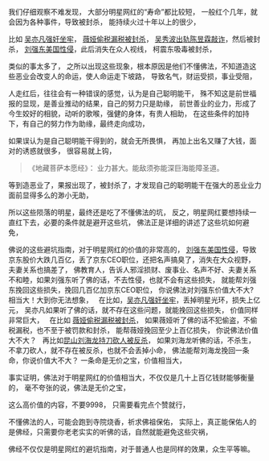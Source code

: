 我们仔细观察不难发现，
大部分明星网红的“寿命”都比较短，
一般红个几年，就会因为各种事件，导致被封杀，
能持续火过十年以上的很少，

比如 [吴亦凡强奸坐牢](https://www.kancloud.cn/luojiangtao/foshuoxinwen/2640702)，
 [薇娅偷税漏税被封杀](https://www.kancloud.cn/luojiangtao/foshuoxinwen/2629201)，
[吴秀波出轨陈昱霖敲诈](https://www.kancloud.cn/luojiangtao/foshuoxinwen/2646219)，然后被封杀，
 [刘强东美国性侵](https://www.kancloud.cn/luojiangtao/foshuoxinwen/2629199)，此后消失在众人视线，
柯震东吸毒被封杀，

类似的事太多了，
之所以出现这些现象，根本原因是他们不懂佛法，不知道造这些恶业会改变人的命运，使人命运走下坡路，
导致名气，财运受损，事业受阻，

人走红后，往往会有一种错误的感觉，认为是自己聪明能干，
殊不知这是前世福报的显现，是善业推动的结果，自己的努力只是助缘，
前世善业的业力，形成了今生姣好的相貌，动听的歌喉，强健的身体，有贵人相助，
在这些条件的加持下，有自己的努力作为助缘，最终走向成功，

如果误认为是自己聪明能干得到的，就会无所畏惧，
再加上出名又赚了大钱，面对的诱惑就很多，
很容易就上钩，

> 《地藏菩萨本愿经》：
> 业力甚大。能敌须弥能深巨海能障圣道。

等到造恶业了，果报出现了，被封杀了，才发现自己的聪明能干在强大的恶业业力面前显得多么的渺小无助，

所以这些陨落的明星，最终还是吃了不懂佛法的坑，
反之，明星网红要想持续一直红下去，必要的条件就是避开这些坑，
佛法正是详细的讲述了这些坑如何避免，

佛说的这些避坑指南，对于明星网红的价值的非常高的，
 [刘强东美国性侵](https://www.kancloud.cn/luojiangtao/foshuoxinwen/2629199)，导致京东股价大跌几百亿，丢了京东CEO职位，还把名声搞臭了，消失在大众视野，夫妻关系也搞差了，
佛教育人，告诉人邪淫损财、废事业、名声不好、夫妻关系不和睦，如果刘强东听了佛的话，不去性侵，也就不会有这些损失，
就能帮刘强东挽回这些损失，挽回几百亿加京东CEO职位，
你说佛法对刘强东价值大不大?
相当大！大到你无法想象，
&nbsp;
在比如，[吴亦凡强奸坐牢](https://www.kancloud.cn/luojiangtao/foshuoxinwen/2640702)，丢掉明星光环，损失上亿元，
吴亦凡如果听了佛的话，就不存在这些问题，就能挽回这些损失，
价值同样非常巨大，
&nbsp;
在比如 [薇娅偷税漏税被封杀](https://www.kancloud.cn/luojiangtao/foshuoxinwen/2629201)，
如果薇娅听了佛的话不犯偷盗，不偷税漏税，也不至于被罚款和封杀，
能帮薇娅挽回至少上百亿损失，
你说佛法价值大不大？
&nbsp;
再比如[昆山刘海龙持刀砍人被反杀](https://www.kancloud.cn/luojiangtao/foshuoxinwen/2635739)，
如果刘海龙听佛的话，不杀生，不拿刀砍人，就不存在被反杀，也就不会丢掉小命，
佛法能帮刘海龙挽回一条命，你说价值大不大？
一条命是无价之宝，价值相当大，

事实证明，佛法对于明星网红的价值相当大，不仅仅是几十上百亿钱财能够衡量的，
毫不夸张的说，佛法是无价之宝，

这么高价值的内容，不要9998，
只需要看完点个赞就行，

不懂佛法的人，可能会跑到寺院烧香，祈求佛祖保佑，
实际上，真正能保佑人的是佛经，只需要你老老实实的听佛的话，自然就能避免这些灾祸，

佛经不仅仅是明星网红的避坑指南，对于普通人也是同样的效果，众生平等嘛。
